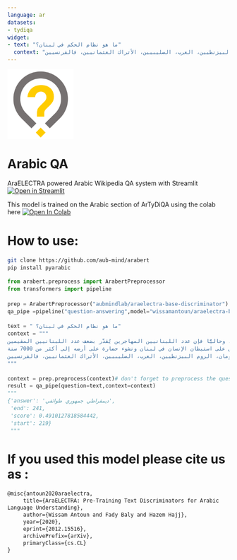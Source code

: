 ```yaml
---
language: ar
datasets:
- tydiqa
widget:
- text: "ما هو نظام الحكم في لبنان؟"
  context: "لبنان أو (رسميا: الجمهورية اللبنانية)، هي دولة عربية واقعة في الشرق الأوسط في غرب القارة الآسيوية. تحدها سوريا من الشمال و الشرق، و فلسطين المحتلة - إسرائيل من الجنوب، وتطل من جهة الغرب على البحر الأبيض المتوسط. هو بلد ديمقراطي جمهوري طوائفي. معظم سكانه من العرب المسلمين و المسيحيين. وبخلاف غالبية الدول العربية هناك وجود فعال للمسيحيين في الحياة العامة والسياسية. هاجر وانتشر أبناؤه حول العالم منذ أيام الفينيقيين، وحاليا فإن عدد اللبنانيين المهاجرين يقدر بضعف عدد اللبنانيين المقيمين. واجه لبنان منذ القدم تعدد الحضارات التي عبرت فيه أو احتلت أراضيه وذلك لموقعه الوسطي بين الشمال الأوروبي والجنوب العربي والشرق الآسيوي والغرب الأفريقي، ويعد هذا الموقع المتوسط من أبرز الأسباب لتنوع الثقافات في لبنان، وفي الوقت ذاته من الأسباب المؤدية للحروب والنزاعات على مر العصور تجلت بحروب أهلية ونزاع مصيري مع إسرائيل. ويعود أقدم دليل على استيطان الإنسان في لبنان ونشوء حضارة على أرضه إلى أكثر من 7000 سنة. في القدم، سكن الفينيقيون أرض لبنان الحالية مع جزء من أرض سوريا و فلسطين، وهؤلاء قوم ساميون اتخذوا من الملاحة والتجارة مهنة لهم، وازدهرت حضارتهم طيلة 2500 سنة تقريبا (من حوالي سنة 3000 حتى سنة 539 ق.م). وقد مرت على لبنان عدة حضارات وشعوب استقرت فيه منذ عهد الفينيقين، مثل المصريين القدماء، الآشوريين، الفرس، الإغريق، الرومان، الروم البيزنطيين، العرب، الصليبيين، الأتراك العثمانيين، فالفرنسيين."  
---
```


<img src="https://raw.githubusercontent.com/WissamAntoun/arabic-wikipedia-qa-streamlit/main/is2alni_logo.png" width="150" align="center"/>


# Arabic QA

AraELECTRA powered Arabic Wikipedia QA system with Streamlit [![Open in Streamlit](https://static.streamlit.io/badges/streamlit_badge_black_white.svg)](https://share.streamlit.io/wissamantoun/arabic-wikipedia-qa-streamlit/main)

This model is trained on the Arabic section of ArTyDiQA using the colab here [![Open In Colab](https://colab.research.google.com/assets/colab-badge.svg)](https://colab.research.google.com/drive/1hik0L_Dxg6WwJFcDPP1v74motSkst4gE?usp=sharing)

# How to use:
```bash
git clone https://github.com/aub-mind/arabert
pip install pyarabic
```
```python
from arabert.preprocess import ArabertPreprocessor
from transformers import pipeline

prep = ArabertPreprocessor("aubmindlab/araelectra-base-discriminator") #or empty string it's the same
qa_pipe =pipeline("question-answering",model="wissamantoun/araelectra-base-artydiqa")

text = " ما هو نظام الحكم في لبنان؟"
context = """
لبنان أو (رسميًّا: الجُمْهُورِيَّة اللبنانيَّة)، هي دولة عربيّة واقِعَة في الشَرق الأوسط في غرب القارة الآسيويّة. تَحُدّها سوريا من الشمال و‌الشرق، و‌فلسطين المحتلة - إسرائيل من الجنوب، وتطل من جهة الغرب على البحر الأبيض المتوسط. هو بلد ديمقراطي جمهوري طوائفي. مُعظم سكانه من العرب المسلمين و‌المسيحيين. وبخلاف غالبيّة الدول العربيّة هناك وجود فعّال للمسيحيين في الحياة العامّة والسياسيّة. هاجر وانتشر أبناؤه حول العالم منذ أيام الفينيقيين، وحاليًّا فإن عدد اللبنانيين المهاجرين يُقدَّر بضعف عدد اللبنانيين المقيمين.
واجه لبنان منذ القدم تعدد الحضارات التي عبرت فيه أو احتلّت أراضيه وذلك لموقعه الوسطي بين الشمال الأوروبي والجنوب العربي والشرق الآسيوي والغرب الأفريقي، ويعد هذا الموقع المتوسط من أبرز الأسباب لتنوع الثقافات في لبنان، وفي الوقت ذاته من الأسباب المؤدية للحروب والنزاعات على مر العصور تجلت بحروب أهلية ونزاع مصيري مع إسرائيل. ويعود أقدم دليل على استيطان الإنسان في لبنان ونشوء حضارة على أرضه إلى أكثر من 7000 سنة.
في القدم، سكن الفينيقيون أرض لبنان الحالية مع جزء من أرض سوريا و‌فلسطين، وهؤلاء قوم ساميون اتخذوا من الملاحة والتجارة مهنة لهم، وازدهرت حضارتهم طيلة 2500 سنة تقريبًا (من حوالي سنة 3000 حتى سنة 539 ق.م). وقد مرّت على لبنان عدّة حضارات وشعوب استقرت فيه منذ عهد الفينيقين، مثل المصريين القدماء، الآشوريين، الفرس، الإغريق، الرومان، الروم البيزنطيين، العرب، الصليبيين، الأتراك العثمانيين، فالفرنسيين.
"""

context = prep.preprocess(context)# don't forget to preprocess the question and the context to get the optimal results
result = qa_pipe(question=text,context=context)
"""
{'answer': 'ديمقراطي جمهوري طوائفي',
 'end': 241,
 'score': 0.4910127818584442,
 'start': 219}
 """
 ```
 
 # If you used this model please cite us as :
 ```
@misc{antoun2020araelectra,
      title={AraELECTRA: Pre-Training Text Discriminators for Arabic Language Understanding},
      author={Wissam Antoun and Fady Baly and Hazem Hajj},
      year={2020},
      eprint={2012.15516},
      archivePrefix={arXiv},
      primaryClass={cs.CL}
}
```